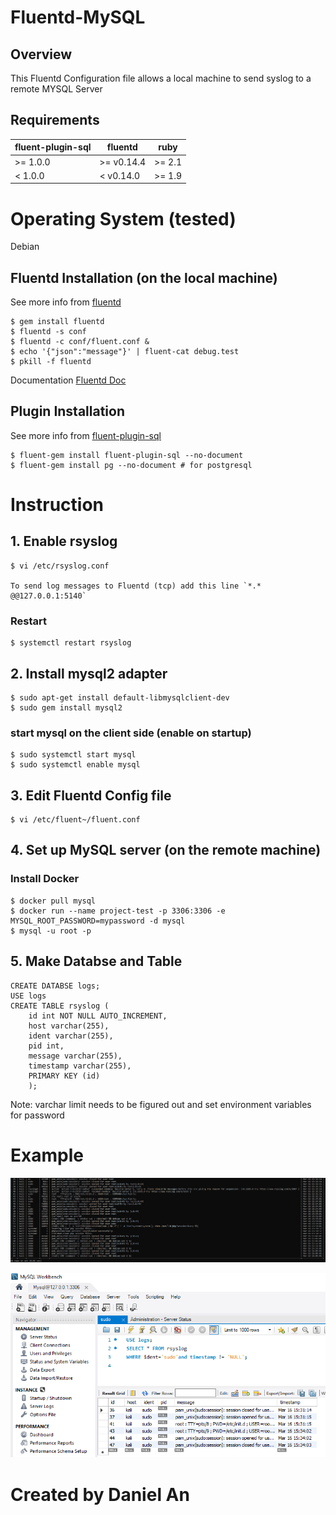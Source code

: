 # Fluentd-MySQL

## Overview

This Fluentd Configuration file allows a local machine to send syslog to a remote MYSQL Server

## Requirements

| fluent-plugin-sql | fluentd    | ruby   |
|-------------------|------------|--------|
| >= 1.0.0          | >= v0.14.4 | >= 2.1 |
| <  1.0.0          | <  v0.14.0 | >= 1.9 |

# Operating System (tested)
Debian

## Fluentd Installation (on the local machine)
See more info from [fluentd](https://github.com/fluent/fluentd)

    $ gem install fluentd
    $ fluentd -s conf
    $ fluentd -c conf/fluent.conf &
    $ echo '{"json":"message"}' | fluent-cat debug.test
    $ pkill -f fluentd

Documentation [Fluentd Doc](https://docs.fluentd.org)

## Plugin Installation
See more info from [fluent-plugin-sql](https://github.com/fluent/fluent-plugin-sql#readme)

    $ fluent-gem install fluent-plugin-sql --no-document
    $ fluent-gem install pg --no-document # for postgresql

# Instruction
## 1. Enable rsyslog
    $ vi /etc/rsyslog.conf
    
    To send log messages to Fluentd (tcp) add this line `*.* @@127.0.0.1:5140` 
### Restart    
    $ systemctl restart rsyslog

## 2. Install mysql2 adapter

    $ sudo apt-get install default-libmysqlclient-dev
    $ sudo gem install mysql2  

### start mysql on the client side (enable on startup)
    $ sudo systemctl start mysql
    $ sudo systemctl enable mysql

## 3. Edit Fluentd Config file

    $ vi /etc/fluent~/fluent.conf

## 4. Set up MySQL server (on the remote machine)

### Install Docker
 
    $ docker pull mysql
    $ docker run --name project-test -p 3306:3306 -e MYSQL_ROOT_PASSWORD=mypassword -d mysql
    $ mysql -u root -p

## 5. Make Databse and Table

	CREATE DATABSE logs;
	USE logs
	CREATE TABLE rsyslog (
		id int NOT NULL AUTO_INCREMENT,
		host varchar(255),
		ident varchar(255),
		pid int,
		message varchar(255),
		timestamp varchar(255),
		PRIMARY KEY (id)
		);
Note: varchar limit needs to be figured out and set environment variables for password

# Example

![alt text](https://github.com/qjawls2003/Fluentd-MySQL/blob/main/images/table1.PNG)

![alt text](https://github.com/qjawls2003/Fluentd-MySQL/blob/main/images/workbench1.PNG)

# Created by Daniel An
